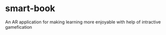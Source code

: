 # smart-book
An AR application for making learning more enjoyable with help of intractive gamefication 
